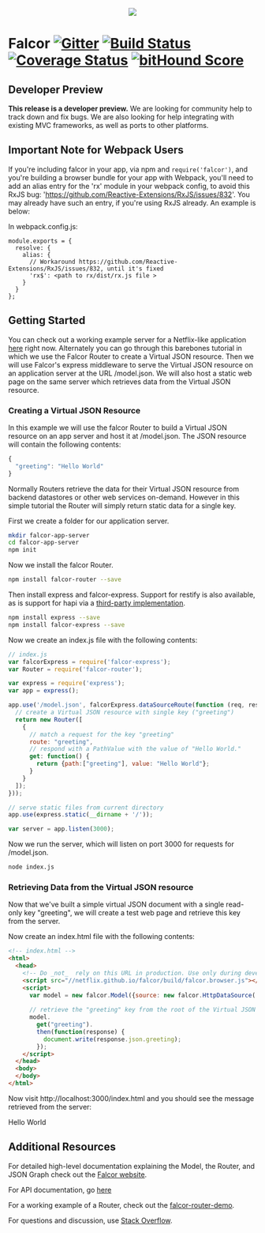 <p align="center">
  <img src="https://cloud.githubusercontent.com/assets/1016365/8711049/66438ebc-2b03-11e5-8a8a-75934f7ca7ec.png">
</p>

# Falcor [![Gitter](https://badges.gitter.im/Join%20Chat.svg)](https://gitter.im/Netflix/Falcor?utm_source=badge&utm_medium=badge&utm_campaign=pr-badge) [![Build Status](https://magnum.travis-ci.com/Netflix/falcor.svg?token=2ZVUVaYjVQbQ8yiHk8zs&branch=master)](https://magnum.travis-ci.com/Netflix/falcor) [![Coverage Status](https://coveralls.io/repos/Netflix/falcor/badge.svg?branch=master&t=ntL3St)](https://coveralls.io/r/Netflix/falcor?branch=master) [![bitHound Score](https://www.bithound.io/projects/badges/4770b520-d88b-11e4-a6f0-f5ebff4ed569/score.svg)](https://www.bithound.io/github/Netflix/falcor)

## Developer Preview

**This release is a developer preview.** We are looking for community help to track down and fix bugs. We are also looking for help integrating with existing MVC frameworks, as well as ports to other platforms.

## Important Note for Webpack Users

If you're including falcor in your app, via npm and `require('falcor')`, and you're building a browser bundle for your app with Webpack, you'll need to add an alias entry for the 'rx' module in your webpack config, to avoid this RxJS bug: 'https://github.com/Reactive-Extensions/RxJS/issues/832'. You may already have such an entry, if you're using RxJS already. An example is below:

In webpack.config.js:

```
module.exports = {
  resolve: {
    alias: {
      // Workaround https://github.com/Reactive-Extensions/RxJS/issues/832, until it's fixed
      'rx$': <path to rx/dist/rx.js file >
    }
  }
};
```

## Getting Started

You can check out a working example server for a Netflix-like application [here](http://github.com/netflix/falcor-express-demo) right now. Alternately you can go through this barebones tutorial in which we use the Falcor Router to create a Virtual JSON resource. Then we will use Falcor's express middleware to serve the Virtual JSON resource on an application server at the URL /model.json. We will also host a static web page on the same server which retrieves data from the Virtual JSON resource.

### Creating a Virtual JSON Resource

In this example we will use the falcor Router to build a Virtual JSON resource on an app server and host it at /model.json. The JSON resource will contain the following contents:

~~~js
{
  "greeting": "Hello World"
}
~~~

Normally Routers retrieve the data for their Virtual JSON resource from backend datastores or other web services on-demand. However in this simple tutorial the Router will simply return static data for a single key.

First we create a folder for our application server.

~~~bash
mkdir falcor-app-server
cd falcor-app-server
npm init
~~~

Now we install the falcor Router.

~~~bash
npm install falcor-router --save
~~~

Then install express and falcor-express.  Support for restify is also available, as is support for hapi via a [third-party implementation](https://github.com/dzannotti/falcor-hapi).

~~~bash
npm install express --save
npm install falcor-express --save
~~~

Now we create an index.js file with the following contents:

~~~js
// index.js
var falcorExpress = require('falcor-express');
var Router = require('falcor-router');

var express = require('express');
var app = express();

app.use('/model.json', falcorExpress.dataSourceRoute(function (req, res) {
  // create a Virtual JSON resource with single key ("greeting")
  return new Router([
    {
      // match a request for the key "greeting"    
      route: "greeting",
      // respond with a PathValue with the value of "Hello World."
      get: function() {
        return {path:["greeting"], value: "Hello World"};
      }
    }
  ]);
}));

// serve static files from current directory
app.use(express.static(__dirname + '/'));

var server = app.listen(3000);

~~~

Now we run the server, which will listen on port 3000 for requests for /model.json.

~~~sh
node index.js
~~~

### Retrieving Data from the Virtual JSON resource

Now that we've built a simple virtual JSON document with a single read-only key "greeting", we will create a test web page and retrieve this key from the server.

Now create an index.html file with the following contents:

~~~html
<!-- index.html -->
<html>
  <head>
    <!-- Do _not_  rely on this URL in production. Use only during development.  -->
    <script src="//netflix.github.io/falcor/build/falcor.browser.js"></script>
    <script>
      var model = new falcor.Model({source: new falcor.HttpDataSource('/model.json') });
      
      // retrieve the "greeting" key from the root of the Virtual JSON resource
      model.
        get("greeting").
        then(function(response) {
          document.write(response.json.greeting);
        });
    </script>
  </head>
  <body>
  </body>
</html>
~~~

Now visit http://localhost:3000/index.html and you should see the message retrieved from the server:

Hello World

## Additional Resources

For detailed high-level documentation explaining the Model, the Router, and JSON Graph check out the [Falcor website](http://netflix.github.io/falcor).

For API documentation, go [here](http://netflix.github.io/falcor/doc/Model.html)

For a working example of a Router, check out the [falcor-router-demo](http://github.com/netflix/falcor-router-demo).

For questions and discussion, use [Stack Overflow](http://stackoverflow.com/questions/tagged/falcor).
